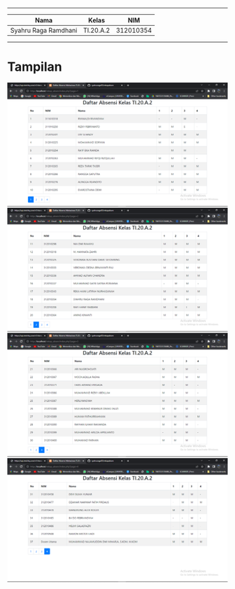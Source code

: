  ---------------
|Nama			|Kelas		|NIM		|
|-----			|-----		|-----		|
|Syahru	Raga Ramdhani	|TI.20.A.2	|312010354	|
------------------

# **Tampilan**
![Gambar](/image/Capture1.PNG)
</br>
![Gambar](/image/Capture2.PNG)
</br>
![Gambar](/image/Capture3.PNG)
</br>
![Gambar](/image/Capture4.PNG)
